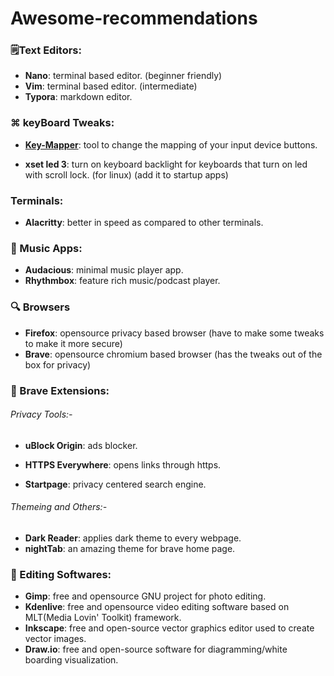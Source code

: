 # Awesome-recommendations



### 🗒️Text Editors:

- **Nano**: terminal based editor. (beginner friendly)
- **Vim**: terminal based editor. (intermediate)
- **Typora**: markdown editor.

### ⌘ keyBoard Tweaks:

- **[Key-Mapper](https://github.com/sezanzeb/key-mapper/)**: tool to change the mapping of your input device buttons.

- **xset led 3**: turn on keyboard backlight for keyboards that turn on led with scroll lock. (for linux) (add it to startup apps)

### Terminals:

- **Alacritty**: better in speed as compared to other terminals.


### 🎼 Music Apps:

- **Audacious**: minimal music player app.
- **Rhythmbox**: feature rich music/podcast player.



### 🔍 Browsers

- **Firefox**: opensource privacy based browser (have to make some tweaks to make it more secure)
- **Brave**: opensource chromium based browser (has the tweaks out of the box for privacy)



### 🦁 Brave Extensions:

###### Privacy Tools:-

- **uBlock Origin**: ads blocker.

- **HTTPS Everywhere**: opens links through https. 
- **Startpage**: privacy centered search engine.

###### Themeing and Others:-

- **Dark Reader**: applies dark theme to every webpage.
- **nightTab**: an amazing theme for brave home page.



### 🎨 Editing Softwares:

- **Gimp**: free and opensource GNU project for photo editing.
- **Kdenlive**: free and opensource video editing software based on MLT(Media Lovin' Toolkit) framework.
- **Inkscape**: free and open-source vector graphics editor used to create vector images.
- **Draw.io**: free and open-source software for diagramming/white boarding visualization.
